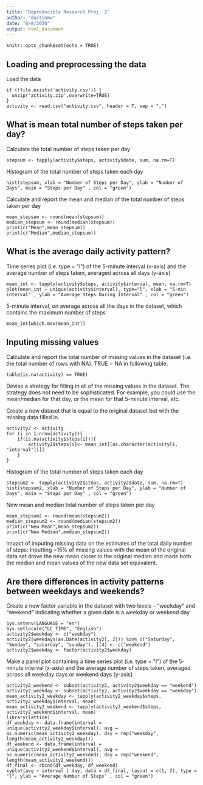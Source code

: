 ```yaml
---
title: "Reproducible Research Proj. 2"
author: "dustinmw"
date: "6/8/2020"
output: html_document
---
```


```{r setup, include=FALSE}
knitr::opts_chunk$set(echo = TRUE)
```



## Loading and preprocessing the data

Load the data
```{r}
if (!file.exists('activity.csv')) {
  unzip('activity.zip',overwrite=TRUE)
}
activity <- read.csv("activity.csv", header = T, sep = ",")
```




## What is mean total number of steps taken per day?

Calculate the total number of steps taken per day
```{r}
stepsum <- tapply(activity$steps, activity$date, sum, na.rm=T)
```

Histogram of the total number of steps taken each day
```{r}
hist(stepsum, xlab = "Number of Steps per Day", ylab = "Number of Days", main = "Steps per Day" , col = "green")
```

Calculate and report the mean and median of the total number of steps taken per day
```{r}
mean_stepsum <- round(mean(stepsum))
median_stepsum <- round(median(stepsum))
print(c("Mean",mean_stepsum))
print(c("Median",median_stepsum))
```





## What is the average daily activity pattern?

Time series plot (i.e. type = "l") of the 5-minute interval (x-axis) and the average number of steps taken, averaged across all days (y-axis)
```{r}
mean_int <- tapply(activity$steps, activity$interval, mean, na.rm=T)
plot(mean_int ~ unique(activity$interval), type="l", xlab = "5-min interval" , ylab = "Average Steps During Interval" , col = "green")
```

5-minute interval, on average across all the days in the dataset, which contains the maximum number of steps
```{r}
mean_int[which.max(mean_int)]
```





## Inputing missing values

Calculate and report the total number of missing values in the dataset (i.e. the total number of rows with NA).  TRUE = NA in following table.
```{r}
table(is.na(activity) == TRUE)
```

Devise a strategy for filling in all of the missing values in the dataset. The strategy does not need to be sophisticated. For example, you could use the mean/median for that day, or the mean for that 5-minute interval, etc.

Create a new dataset that is equal to the original dataset but with the missing data filled in.
```{r}
activity2 <- activity
for (i in 1:nrow(activity)){
    if(is.na(activity$steps[i])){
        activity2$steps[i]<- mean_int[[as.character(activity[i, "interval"])]]
    }
}
```

Histogram of the total number of steps taken each day
```{r}
stepsum2 <- tapply(activity2$steps, activity2$date, sum, na.rm=T)
hist(stepsum2, xlab = "Number of Steps per Day", ylab = "Number of Days", main = "Steps per Day" , col = "green")
```

New mean and median total number of steps taken per day
```{r}
mean_stepsum2 <- round(mean(stepsum2))
median_stepsum2 <- round(median(stepsum2))
print(c("New Mean",mean_stepsum2))
print(c("New Median",median_stepsum2))
```

Impact of imputing missing data on the estimates of the total daily number of steps:
Inputting ~15% of missing values with the mean of the original data set drove the new mean closer to the original median and made both the median and mean values of the new data set equivalent.







## Are there differences in activity patterns between weekdays and weekends?

Create a new factor variable in the dataset with two levels – “weekday” and “weekend” indicating whether a given date is a weekday or weekend day
```{r}
Sys.setenv(LANGUAGE = "en")
Sys.setlocale("LC_TIME", "English")
activity2$weekday <- c("weekday")
activity2[weekdays(as.Date(activity2[, 2])) %in% c("Saturday", "Sunday", "saturday", "sunday"), ][4] <- c("weekend")
activity2$weekday <- factor(activity2$weekday)
```

Make a panel plot containing a time series plot (i.e. type = "l") of the 5-minute interval (x-axis) and the average number of steps taken, averaged across all weekday days or weekend days (y-axis)
```{r}
activity2_weekend <- subset(activity2, activity2$weekday == "weekend")
activity2_weekday <- subset(activity2, activity2$weekday == "weekday")
mean_activity2_weekday <- tapply(activity2_weekday$steps, activity2_weekday$interval, mean)
mean_activity2_weekend <- tapply(activity2_weekend$steps, activity2_weekend$interval, mean)
library(lattice)
df_weekday <- data.frame(interval = unique(activity2_weekday$interval), avg = as.numeric(mean_activity2_weekday), day = rep("weekday", length(mean_activity2_weekday)))
df_weekend <- data.frame(interval = unique(activity2_weekend$interval), avg = as.numeric(mean_activity2_weekend), day = rep("weekend", length(mean_activity2_weekend)))
df_final <- rbind(df_weekday, df_weekend)
xyplot(avg ~ interval | day, data = df_final, layout = c(1, 2), type = "l", ylab = "Average Number of Steps" , col = "green")
```